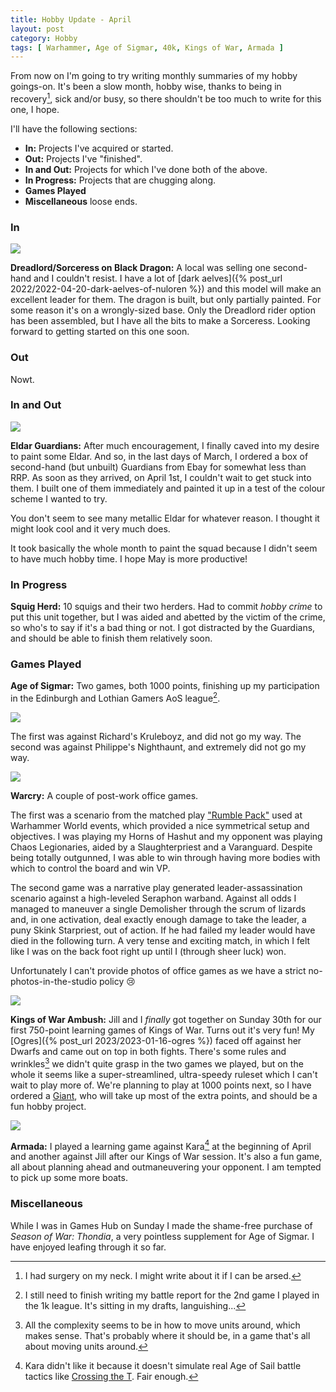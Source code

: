 ```yaml
---
title: Hobby Update - April
layout: post
category: Hobby
tags: [ Warhammer, Age of Sigmar, 40k, Kings of War, Armada ]
---
```


From now on I'm going to try writing monthly summaries of my hobby goings-on. It's been a slow month, hobby wise, thanks to being in recovery[^1], sick and/or busy, so there shouldn't be too much to write for this one, I hope.

<!--more-->

I'll have the following sections:

- **In:** Projects I've acquired or started.
- **Out:** Projects I've "finished".
- **In and Out:** Projects for which I've done both of the above.
- **In Progress:** Projects that are chugging along.
- **Games Played**
- **Miscellaneous** loose ends.

### In

![](/images/2023/04/black-dragon.jpg)

**Dreadlord/Sorceress on Black Dragon:** A local was selling one second-hand and I couldn't resist. I have a lot of [dark aelves]({% post_url 2022/2022-04-20-dark-aelves-of-nuloren %}) and this model will make an excellent leader for them. The dragon is built, but only partially painted. For some reason it's on a wrongly-sized base. Only the Dreadlord rider option has been assembled, but I have all the bits to make a Sorceress. Looking forward to getting started on this one soon.

### Out

Nowt.

### In and Out

![](/images/2023/04/eldar.jpg)

**Eldar Guardians:** After much encouragement, I finally caved into my desire to paint some Eldar. And so, in the last days of March, I ordered a box of second-hand (but unbuilt) Guardians from Ebay for somewhat less than RRP. As soon as they arrived, on April 1st, I couldn't wait to get stuck into them. I built one of them immediately and painted it up in a test of the colour scheme I wanted to try. 

You don't seem to see many metallic Eldar for whatever reason. I thought it might look cool and it very much does.

It took basically the whole month to paint the squad because I didn't seem to have much hobby time. I hope May is more productive!

### In Progress

**Squig Herd:** 10 squigs and their two herders. Had to commit *hobby crime* to put this unit together, but I was aided and abetted by the victim of the crime, so who's to say if it's a bad thing or not. I got distracted by the Guardians, and should be able to finish them relatively soon.

### Games Played

**Age of Sigmar:** Two games, both 1000 points, finishing up my participation in the Edinburgh and Lothian Gamers AoS league[^2]. 

![](/images/2023/04/battles/cities-vs-kruleboyz/round-3.jpg)

The first was against Richard's Kruleboyz, and did not go my way. The second was against Philippe's Nighthaunt, and extremely did not go my way. 

![](/images/2023/04/battles/cities-vs-nighthaunt/round-1.jpg)

**Warcry:** A couple of post-work office games. 

The first was a scenario from the matched play ["Rumble Pack"](https://www.warhammer-community.com/wp-content/uploads/2022/11/E1PvbyC0742WaOwU.pdf) used at Warhammer World events, which provided a nice symmetrical setup and objectives. I was playing my Horns of Hashut and my opponent was playing Chaos Legionaries, aided by a Slaughterpriest and a Varanguard. Despite being totally outgunned, I was able to win through having more bodies with which to control the board and win VP. 

The second game was a narrative play generated leader-assassination scenario against a high-leveled Seraphon warband. Against all odds I managed to maneuver a single Demolisher through the scrum of lizards and, in one activation, deal exactly enough damage to take the leader, a puny Skink Starpriest, out of action. If he had failed my leader would have died in the following turn. A very tense and exciting match, in which I felt like I was on the back foot right up until I (through sheer luck) won. 

Unfortunately I can't provide photos of office games as we have a strict no-photos-in-the-studio policy :cry:

![](/images/2023/04/battles/kings-of-war/game-2-smash.jpg)

**Kings of War Ambush:** Jill and I *finally* got together on Sunday 30th for our first 750-point learning games of Kings of War. Turns out it's very fun! My [Ogres]({% post_url 2023/2023-01-16-ogres %}) faced off against her Dwarfs and came out on top in both fights. There's some rules and wrinkles[^3] we didn't quite grasp in the two games we played, but on the whole it seems like a super-streamlined, ultra-speedy ruleset which I can't wait to play more of. We're planning to play at 1000 points next, so I have ordered a [Giant](https://www.manticgames.com/kings-of-war/giant/), who will take up most of the extra points, and should be a fun hobby project. 

![](/images/2023/04/battles/armada/1st-april.jpg)

**Armada:** I played a learning game against Kara[^4] at the beginning of April and another against Jill after our Kings of War session. It's also a fun game, all about planning ahead and outmaneuvering your opponent. I am tempted to pick up some more boats. 

### Miscellaneous

While I was in Games Hub on Sunday I made the shame-free purchase of *Season of War: Thondia*, a very pointless supplement for Age of Sigmar. I have enjoyed leafing through it so far.

[^1]: I had surgery on my neck. I might write about it if I can be arsed.
[^2]: I still need to finish writing my battle report for the 2nd game I played in the 1k league. It's sitting in my drafts, languishing...
[^3]: All the complexity seems to be in how to move units around, which makes sense. That's probably where it should be, in a game that's all about moving units around.
[^4]: Kara didn't like it because it doesn't simulate real Age of Sail battle tactics like [Crossing the T](https://en.wikipedia.org/wiki/Crossing_the_T). Fair enough.